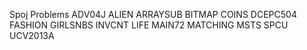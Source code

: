 Spoj Problems 
ADV04J
ALIEN
ARRAYSUB
BITMAP
COINS
DCEPC504
FASHION
GIRLSNBS
INVCNT
LIFE
MAIN72
MATCHING
MSTS
SPCU
UCV2013A

